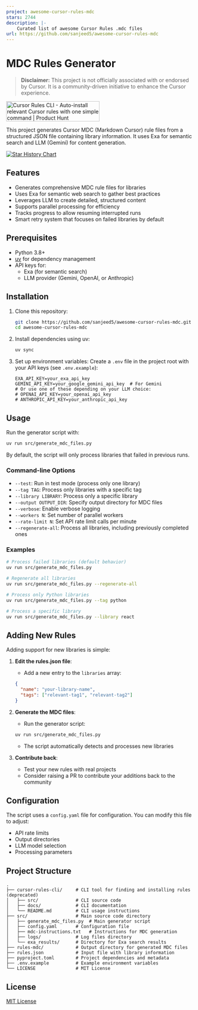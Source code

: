 ```yaml
---
project: awesome-cursor-rules-mdc
stars: 2744
description: |-
    Curated list of awesome Cursor Rules .mdc files
url: https://github.com/sanjeed5/awesome-cursor-rules-mdc
---
```


# MDC Rules Generator

> **Disclaimer:** This project is not officially associated with or endorsed by Cursor. It is a community-driven initiative to enhance the Cursor experience.

<a href="https://www.producthunt.com/posts/cursor-rules-cli?embed=true&utm_source=badge-featured&utm_medium=badge&utm_souce=badge-cursor&#0045;rules&#0045;cli" target="_blank"><img src="https://api.producthunt.com/widgets/embed-image/v1/featured.svg?post_id=936513&theme=light&t=1741030422709" alt="Cursor&#0032;Rules&#0032;CLI - Auto&#0045;install&#0032;relevant&#0032;Cursor&#0032;rules&#0032;with&#0032;one&#0032;simple&#0032;command | Product Hunt" style="width: 250px; height: 54px;" width="250" height="54" /></a>

This project generates Cursor MDC (Markdown Cursor) rule files from a structured JSON file containing library information. It uses Exa for semantic search and LLM (Gemini) for content generation.

[![Star History Chart](https://api.star-history.com/svg?repos=sanjeed5/awesome-cursor-rules-mdc&type=Date)](https://www.star-history.com/#sanjeed5/awesome-cursor-rules-mdc&Date)

## Features

- Generates comprehensive MDC rule files for libraries
- Uses Exa for semantic web search to gather best practices
- Leverages LLM to create detailed, structured content
- Supports parallel processing for efficiency
- Tracks progress to allow resuming interrupted runs
- Smart retry system that focuses on failed libraries by default

## Prerequisites

- Python 3.8+
- [uv](https://github.com/astral-sh/uv) for dependency management
- API keys for:
  - Exa (for semantic search)
  - LLM provider (Gemini, OpenAI, or Anthropic)

## Installation

1. Clone this repository:
   ```bash
   git clone https://github.com/sanjeed5/awesome-cursor-rules-mdc.git
   cd awesome-cursor-rules-mdc
   ```

2. Install dependencies using uv:
   ```bash
   uv sync
   ```

3. Set up environment variables:
   Create a `.env` file in the project root with your API keys (see `.env.example`):
   ```
   EXA_API_KEY=your_exa_api_key
   GEMINI_API_KEY=your_google_gemini_api_key  # For Gemini
   # Or use one of these depending on your LLM choice:
   # OPENAI_API_KEY=your_openai_api_key
   # ANTHROPIC_API_KEY=your_anthropic_api_key
   ```

## Usage

Run the generator script with:

```bash
uv run src/generate_mdc_files.py
```

By default, the script will only process libraries that failed in previous runs.

### Command-line Options

- `--test`: Run in test mode (process only one library)
- `--tag TAG`: Process only libraries with a specific tag
- `--library LIBRARY`: Process only a specific library
- `--output OUTPUT_DIR`: Specify output directory for MDC files
- `--verbose`: Enable verbose logging
- `--workers N`: Set number of parallel workers
- `--rate-limit N`: Set API rate limit calls per minute
- `--regenerate-all`: Process all libraries, including previously completed ones

### Examples

```bash
# Process failed libraries (default behavior)
uv run src/generate_mdc_files.py

# Regenerate all libraries
uv run src/generate_mdc_files.py --regenerate-all

# Process only Python libraries
uv run src/generate_mdc_files.py --tag python

# Process a specific library
uv run src/generate_mdc_files.py --library react
```

## Adding New Rules

Adding support for new libraries is simple:

1. **Edit the rules.json file**:
   - Add a new entry to the `libraries` array:
   ```json
   {
     "name": "your-library-name",
     "tags": ["relevant-tag1", "relevant-tag2"]
   }
   ```

2. **Generate the MDC files**:
   - Run the generator script:
   ```bash
   uv run src/generate_mdc_files.py
   ```
   - The script automatically detects and processes new libraries

3. **Contribute back**:
   - Test your new rules with real projects
   - Consider raising a PR to contribute your additions back to the community

## Configuration

The script uses a `config.yaml` file for configuration. You can modify this file to adjust:

- API rate limits
- Output directories
- LLM model selection
- Processing parameters

## Project Structure

```
.
├── cursor-rules-cli/     # CLI tool for finding and installing rules (deprecated)
│   ├── src/              # CLI source code
│   ├── docs/             # CLI documentation
│   └── README.md         # CLI usage instructions
├── src/                  # Main source code directory
│   ├── generate_mdc_files.py  # Main generator script
│   ├── config.yaml       # Configuration file
│   ├── mdc-instructions.txt   # Instructions for MDC generation
│   ├── logs/             # Log files directory
│   └── exa_results/      # Directory for Exa search results
├── rules-mdc/            # Output directory for generated MDC files
├── rules.json            # Input file with library information
├── pyproject.toml        # Project dependencies and metadata
├── .env.example          # Example environment variables
└── LICENSE               # MIT License
```

## License

[MIT License](LICENSE)

